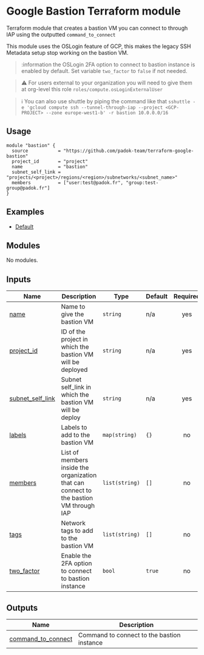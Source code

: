 # Google Bastion Terraform module

Terraform module that creates a bastion VM you can connect to through IAP using the outputted `command_to_connect`

This module uses the OSLogin feature of GCP, this makes the legacy SSH Metadata setup stop working on the bastion VM.

> :information the OSLogin 2FA option to connect to bastion instance is enabled by default. Set variable `two_factor` to `false` if not needed.

> :warning: For users external to your organization you will need to give them at org-level this role `roles/compute.osLoginExternalUser`

> :information_source: You can also use shuttle by piping the command like that `sshuttle -e 'gcloud compute ssh --tunnel-through-iap --project <GCP-PROJECT> --zone europe-west1-b' -r bastion 10.0.0.0/16`

## Usage

```hcl
module "bastion" {
  source           = "https://github.com/padok-team/terraform-google-bastion"
  project_id       = "project"
  name             = "bastion"
  subnet_self_link = "projects/<project>/regions/<region>/subnetworks/<subnet_name>"
  members          = ["user:test@padok.fr", "group:test-group@padok.fr"]
}
```

## Examples

- [Default](examples/default/main.tf)

<!-- BEGIN_TF_DOCS -->
## Modules

No modules.

## Inputs

| Name | Description | Type | Default | Required |
|------|-------------|------|---------|:--------:|
| <a name="input_name"></a> [name](#input\_name) | Name to give the bastion VM | `string` | n/a | yes |
| <a name="input_project_id"></a> [project\_id](#input\_project\_id) | ID of the project in which the bastion VM will be deployed | `string` | n/a | yes |
| <a name="input_subnet_self_link"></a> [subnet\_self\_link](#input\_subnet\_self\_link) | Subnet self\_link in which the bastion VM will be deploy | `string` | n/a | yes |
| <a name="input_labels"></a> [labels](#input\_labels) | Labels to add to the bastion VM | `map(string)` | `{}` | no |
| <a name="input_members"></a> [members](#input\_members) | List of members inside the organization that can connect to the bastion VM through IAP | `list(string)` | `[]` | no |
| <a name="input_tags"></a> [tags](#input\_tags) | Network tags to add to the bastion VM | `list(string)` | `[]` | no |
| <a name="input_two_factor"></a> [two\_factor](#input\_two\_factor) | Enable the 2FA option to connect to bastion instance | `bool` | `true` | no |

## Outputs

| Name | Description |
|------|-------------|
| <a name="output_command_to_connect"></a> [command\_to\_connect](#output\_command\_to\_connect) | Command to connect to the bastion instance |
<!-- END_TF_DOCS -->
